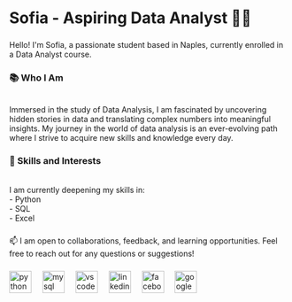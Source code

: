 <h1 align="left">Sofia - Aspiring Data Analyst 👩‍💻</h1>

###

<p align="left">Hello! I'm Sofia, a passionate student based in Naples, currently enrolled in a Data Analyst course.</p>

###

<h3 align="left">📚 Who I Am</h2><br>Immersed in the study of Data Analysis, I am fascinated by uncovering hidden stories in data and translating complex numbers into meaningful insights. My journey in the world of data analysis is an ever-evolving path where I strive to acquire new skills and knowledge every day.</h2>

###

<h3 align="left">🚀 Skills and Interests</h3><br>I am currently deepening my skills in:<br>- Python<br>- SQL<br>- Excel</p>

###

<p align="left">📫 I am open to collaborations, feedback, and learning opportunities. Feel free to reach out for any questions or suggestions!</h2>

###

<div align="left">
  <img src="https://cdn.jsdelivr.net/gh/devicons/devicon/icons/python/python-original.svg" height="40" alt="python logo"  />
  <img width="12" />
  <img src="https://cdn.jsdelivr.net/gh/devicons/devicon/icons/mysql/mysql-original.svg" height="40" alt="mysql logo"  />
  <img width="12" />
  <img src="https://cdn.jsdelivr.net/gh/devicons/devicon/icons/vscode/vscode-original.svg" height="40" alt="vscode logo"  />
  <img width="12" />
  <img src="https://cdn.jsdelivr.net/gh/devicons/devicon/icons/linkedin/linkedin-original.svg" height="40" alt="linkedin logo"  />
  <img width="12" />
  <img src="https://cdn.jsdelivr.net/gh/devicons/devicon/icons/facebook/facebook-original.svg" height="40" alt="facebook logo"  />
  <img width="12" />
  <img src="https://cdn.jsdelivr.net/gh/devicons/devicon/icons/google/google-original.svg" height="40" alt="google logo"  />
</div>

###
<!---
SofiaLiossis/SofiaLiossis is a ✨ special ✨ repository because its `README.md` (this file) appears on your GitHub profile.
You can click the Preview link to take a look at your changes.
--->

<!---
SofiaLiossis/SofiaLiossis is a ✨ special ✨ repository because its `README.md` (this file) appears on your GitHub profile.
You can click the Preview link to take a look at your changes.
--->
